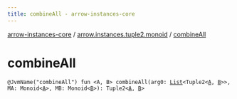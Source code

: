 ```yaml
---
title: combineAll - arrow-instances-core
---
```


[arrow-instances-core](../index.html) / [arrow.instances.tuple2.monoid](index.html) / [combineAll](./combine-all.html)

# combineAll

`@JvmName("combineAll") fun <A, B> combineAll(arg0: `[`List`](https://kotlinlang.org/api/latest/jvm/stdlib/kotlin.collections/-list/index.html)`<Tuple2<`[`A`](combine-all.html#A)`, `[`B`](combine-all.html#B)`>>, MA: Monoid<`[`A`](combine-all.html#A)`>, MB: Monoid<`[`B`](combine-all.html#B)`>): Tuple2<`[`A`](combine-all.html#A)`, `[`B`](combine-all.html#B)`>`